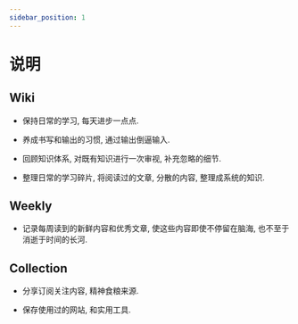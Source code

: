 ```yaml
---
sidebar_position: 1
---
```


# 说明

## Wiki

- 保持日常的学习, 每天进步一点点.

- 养成书写和输出的习惯, 通过输出倒逼输入.

- 回顾知识体系, 对既有知识进行一次审视, 补充忽略的细节.

- 整理日常的学习碎片, 将阅读过的文章, 分散的内容, 整理成系统的知识.

## Weekly

- 记录每周读到的新鲜内容和优秀文章, 使这些内容即使不停留在脑海, 也不至于消逝于时间的长河.

## Collection

- 分享订阅关注内容, 精神食粮来源.

- 保存使用过的网站, 和实用工具.
